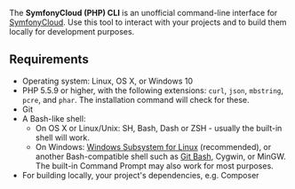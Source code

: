 The **SymfonyCloud (PHP) CLI** is an unofficial command-line interface for [SymfonyCloud](https://symfony.cloud). Use this tool to interact with your projects and to build them locally for development purposes.

## Requirements

* Operating system: Linux, OS X, or Windows 10
* PHP 5.5.9 or higher, with the following extensions: `curl`, `json`,
 `mbstring`, `pcre`, and `phar`. The installation command will check for these.
* Git
* A Bash-like shell:
  * On OS X or Linux/Unix: SH, Bash, Dash or ZSH - usually the built-in shell will work.
  * On Windows: [Windows Subsystem for Linux](https://msdn.microsoft.com/en-gb/commandline/wsl/about) (recommended), or another Bash-compatible shell such as [Git Bash](https://git-for-windows.github.io/), Cygwin, or MinGW.
    The built-in Command Prompt may also work for most purposes.
* For building locally, your project's dependencies, e.g. Composer
